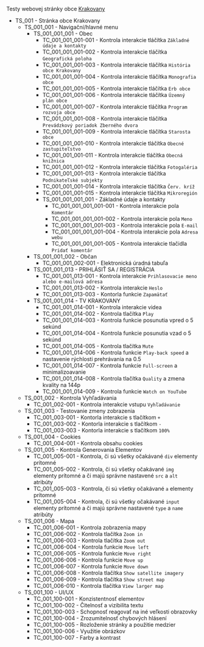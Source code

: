 Testy webovej stránky obce [Krakovany](https://www.krakovany.sk)

<!--
# _ znamená test sada, eg. 001_001 je prvá sada prvej sady
# - znamená test case, eg. 001_001-001 je prvý test case prvej sady prvej sady
-->

- TS_001 - Stránka obce Krakovany
  - TS_001_001 - Navigační/hlavné menu
    - TS_001_001_001 - Obec
      - TC_001_001_001-001 - Kontrola interakcie tláčítka `Základné údaje a kontakty`
      - TC_001_001_001-002 - Kontrola interakcie tláčítka `Geografická poloha`
      - TC_001_001_001-003 - Kontrola interakcie tláčítka `História obce Krakovany`
      - TC_001_001_001-004 - Kontrola interakcie tláčítka `Monografia obce`
      - TC_001_001_001-005 - Kontrola interakcie tláčítka `Erb obce`
      - TC_001_001_001-006 - Kontrola interakcie tláčítka `Územný plán obce`
      - TC_001_001_001-007 - Kontrola interakcie tláčítka `Program rozvoja obce`
      - TC_001_001_001-008 - Kontrola interakcie tláčítka `Prevádzkový poriadok Zberného dvora`
      - TC_001_001_001-009 - Kontrola interakcie tláčítka `Starosta obce`
      - TC_001_001_001-010 - Kontrola interakcie tláčítka `Obecné zastupiteľstvo`
      - TC_001_001_001-011 - Kontrola interakcie tláčítka `Obecná knižnica`
      - TC_001_001_001-012 - Kontrola interakcie tláčítka `Fotogaléria`
      - TC_001_001_001-013 - Kontrola interakcie tláčítka `Podnikateľské subjekty`
      - TC_001_001_001-014 - Kontrola interakcie tláčítka `Červ. kríž`
      - TC_001_001_001-015 - Kontrola interakcie tláčítka `Mikroregión`
      - TS_001_001_001_001 - Základné údaje a kontakty
        - TC_001_001_001_001-001 - Kontrola interakcie pola `Komentár`
        - TC_001_001_001_001-002 - Kontrola interakcie pola `Meno`
        - TC_001_001_001_001-003 - Kontrola interakcie pola `E-mail`
        - TC_001_001_001_001-004 - Kontrola interakcie pola `Adresa webu`
        - TC_001_001_001_001-005 - Kontrola interakcie tlačidla `Pridať komentár`
    - TS_001_001_002 - Občan
      - TC_001_001_002-001 - Elektronická úradná tabuľa
    - TS_001_001_013 - PRIHLÁSIŤ SA / REGISTRÁCIA
      - TC_001_001_013-001 - Kontrola interakcie `Prihlasovacie meno alebo e-mailová adresa`
      - TC_001_001_013-002 - Kontrola interakcie `Heslo`
      - TC_001_001_013-003 - Kontorla funkcie `Zapamätať`
    - TS_001_001_014 - TV KRAKOVANY
      - TC_001_001_014-001 - Kontrola interakcie videa
      - TC_001_001_014-002 - Kontrola tlačítka `Play`
      - TC_001_001_014-003 - Kontrola funkcie posunutia vpred o 5 sekúnd
      - TC_001_001_014-004 - Kontrola funkcie posunutia vzad o 5 sekúnd
      - TC_001_001_014-005 - Kontrola tlačítka `Mute`
      - TC_001_001_014-006 - Kontrola funkcie `Play-back speed` a nastavenie rýchlosti prehrávania na 0.5
      - TC_001_001_014-007 - Kontrola funkcie `Full-screen` a minimalizoavanie
      - TC_001_001_014-008 - Kontrola tlačítka `Quality` a zmena kvality na 144p
      - TC_001_001_014-009 - Kontrola funkcie `Watch on YouTube`
  - TS_001_002 - Kontrola Vyhľadávania
    - TC_001_002-001 - Kontrola interakcie vstupu `Vyhľadávanie`
  - TS_001_003 - Testovanie zmeny zobrazenia
    - TC_001_003-001 - Kontorla interakcie s tlačítkom `+`
    - TC_001_003-002 - Kontorla interakcie s tlačítkom `-`
    - TC_001_003-003 - Kontorla interakcie s tlačítkom `100%`
  - TS_001_004 - Cookies
    - TC_001_004-001 - Kontrola obsahu cookies
  - TS_001_005 - Kontrola Generovania Elementov
    - TC_001_005-001 - Kontrola, či sú všetky očakávané `div` elementy prítomné
    - TC_001_005-002 - Kontrola, či sú všetky očakávané `img` elementy prítomné a či majú správne nastavené `src` a `alt` atribúty
    - TC_001_005-003 - Kontrola, či sú všetky očakávané `a` elementy prítomné
    - TC_001_005-004 - Kontrola, či sú všetky očakávané `input` elementy prítomné a či majú správne nastavené `type` a `name` atribúty
  - TS_001_006 - Mapa
    - TC_001_006-001 - Kontrola zobrazenia mapy
    - TC_001_006-002 - Kontrola tlačítka `Zoom in`
    - TC_001_006-003 - Kontrola tlačítka `Zoom out`
    - TC_001_006-004 - Kontrola funkcie `Move left`
    - TC_001_006-005 - Kontrola funkcie `Move right`
    - TC_001_006-006 - Kontrola funkcie `Move up`
    - TC_001_006-007 - Kontrola funkcie `Move down`
    - TC_001_006-008 - Kontrola tlačítka `Show satellite imagery`
    - TC_001_006-009 - Kontrola tlačítka `Show street map`
    - TC_001_006-010 - Kontrola tlačítka `View larger map`
  - TS_001_100 - UI/UX
    - TC_001_100-001 - Konzistentnosť elementov
    - TC_001_100-002 - Čitelnosť a vizibilita textu
    - TC_001_100-003 - Schopnosť reagovať na iné veľkosti obrazovky
    - TC_001_100-004 - Zrozumitelnosť chybových hlásení
    - TC_001_100-005 - Rozloženie stránky a použitie medzier
    - TC_001_100-006 - Využitie obrázkov
    - TC_001_100-007 - Farby a kontrast
        <!-- 
            Možné ďalšie UI/UX:
            - Funkčnosť navigačného menu
            - Funkčnosť linkov a ich správnosť
            - Funkčnosť foriem
            - Načítacia doba a výkon
            - Funkcie na prispôsobenie (možnosť zväčšiť/zmenšiť text)
            - Kompatibilita s rôznymi prehliadačmi
            - Funkčnosť možnosti vyhľadávania
            - Aktualita obsahu
            - Plynulost elementov pri hover
            - Funkčnosť interaktívnych elementov (buttons, dopdowns)
            - Funkčnosť možnosti prihlásenia
            - Presnosť predpovedi počasia
            - Funkčnosť tláčítok socialnych médií
        -->
